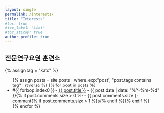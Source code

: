 ```yaml
---
layout: single
permalink: /interests/
title: "Interests"
#toc: true
#toc_label: "List"
#toc_sticky: true
author_profile: true
---
```


## 전문연구요원 훈련소

{% assign tag = "katc" %}

<ul>
{% assign posts = site.posts | where_exp:"post", "post.tags contains tag" | reverse %}
{% for post in posts %}
  <li><span>#{{ forloop.index0 }}</span> - <a href="{{ post.url }}">{{ post.title }}</a> - {{ post.date | date: "%Y-%m-%d" }}{% if post.comments.size > 0 %} - {{ post.comments.size }} comment{% if post.comments.size > 1 %}s{% endif %}{% endif %}</li>
{% endfor %}
</ul>